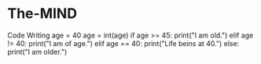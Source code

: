 # The-MIND
Code Writing
age = 40
age = int(age)
if age >= 45:
    print("I am old.")
elif age != 40:
    print("I am of age.")
elif age == 40:
    print("Life beins at 40.")
else:
    print("I am older.")
